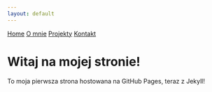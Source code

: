```yaml
---
layout: default
---
```


<div class="header-nav">
  <nav class="nav-menu">
    <a href="/">Home</a>
    <a href="/about">O mnie</a>
    <a href="/projects">Projekty</a>
    <a href="/contact">Kontakt</a>
  </nav>
</div>

# Witaj na mojej stronie!

To moja pierwsza strona hostowana na GitHub Pages, teraz z Jekyll!
